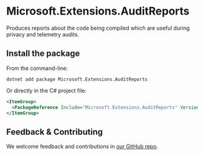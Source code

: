 # Microsoft.Extensions.AuditReports

Produces reports about the code being compiled which are useful during privacy and telemetry audits.

## Install the package

From the command-line:

```dotnetcli
dotnet add package Microsoft.Extensions.AuditReports
```

Or directly in the C# project file:

```xml
<ItemGroup>
  <PackageReference Include="Microsoft.Extensions.AuditReports" Version="[CURRENTVERSION]" />
</ItemGroup>
```


## Feedback & Contributing

We welcome feedback and contributions in [our GitHub repo](https://github.com/dotnet/extensions).
